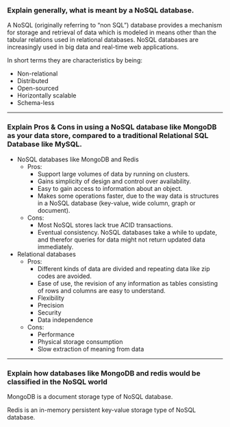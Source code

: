 ### Explain generally, what is meant by a NoSQL database.

A NoSQL (originally referring to “non SQL”) database provides a mechanism for storage and retrieval of data which is modeled in means other than the tabular relations used in relational databases. 
NoSQL databases are increasingly used in big data and real-time web applications.

In short terms they are characteristics by being:
- Non-relational
- Distributed
- Open-sourced
- Horizontally scalable
- Schema-less

--------------------------------------------------------------------------------------------------------------------

### Explain Pros & Cons in using a NoSQL database like MongoDB as your data store, compared to a traditional Relational SQL Database like MySQL.

- NoSQL databases like MongoDB and Redis
  - Pros:
    - Support large volumes of data by running on clusters.
    - Gains simplicity of design and control over availability.
    - Easy to gain access to information about an object.
    - Makes some operations faster, due to the way data is structures in a NoSQL database (key-value, wide column, graph or document).
  - Cons:
    - Most NoSQL stores lack true ACID transactions.
    - Eventual consistency. NoSQL databases take a while to update, and therefor queries for data might not return updated data immediately.
- Relational databases
  - Pros:
    - Different kinds of data are divided and repeating data like zip codes are avoided.
    - Ease of use, the revision of any information as tables consisting of rows and columns are easy to understand.
    - Flexibility
    - Precision
    - Security
    - Data independence
  - Cons:
    - Performance
    - Physical storage consumption
    - Slow extraction of meaning from data

--------------------------------------------------------------------------------------------------------------------

### Explain how databases like MongoDB and redis would be classified in the NoSQL world

MongoDB is a document storage type of NoSQL database.

Redis is an in-memory persistent key-value storage type of NoSQL database.
